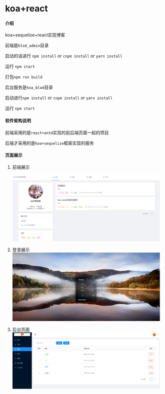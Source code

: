 # koa+react

#### 介绍
koa+sequelize+react实现博客

前端是`blod_admin`目录

启动的话进行 `npm install` or `cnpm install` or `yarn install`

运行 `npm start`

打包`npm run build`

后台服务是`koa_blod`目录

启动进行`npm install` or `cnpm install` or `yarn install`

运行 `npm start`

#### 软件架构说明

前端采用的是`react+antd`实现的前后端页面一起的项目

后端才采用的是`koa+sequelize`框架实现的服务

#### 页面展示

1.  前端展示

    ![avatar](web.PNG)

2.  登录展示
	![avatar](login.PNG)
3.  后台页面
	![avatar](home.PNG)


